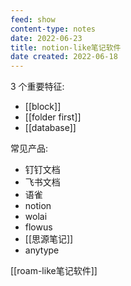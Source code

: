 ```yaml
---
feed: show
content-type: notes
date: 2022-06-23
title: notion-like笔记软件
date created: 2022-06-18
---
```

3 个重要特征:
- [[block]]
- [[folder first]]
- [[database]]

常见产品:
- 钉钉文档
- 飞书文档
- 语雀
- notion
- wolai
- flowus
- [[思源笔记]]
- anytype

[[roam-like笔记软件]]
